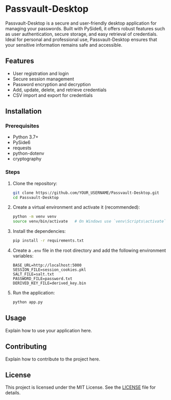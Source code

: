 # Passvault-Desktop

Passvault-Desktop is a secure and user-friendly desktop application for managing your passwords. Built with PySide6, it offers robust features such as user authentication, secure storage, and easy retrieval of credentials. Ideal for personal and professional use, Passvault-Desktop ensures that your sensitive information remains safe and accessible.

## Features

- User registration and login
- Secure session management
- Password encryption and decryption
- Add, update, delete, and retrieve credentials
- CSV import and export for credentials

## Installation

### Prerequisites

- Python 3.7+
- PySide6
- requests
- python-dotenv
- cryptography

### Steps

1. Clone the repository:

    ```sh
    git clone https://github.com/YOUR_USERNAME/Passvault-Desktop.git
    cd Passvault-Desktop
    ```

2. Create a virtual environment and activate it (recommended):

    ```sh
    python -m venv venv
    source venv/bin/activate   # On Windows use `venv\Scripts\activate`
    ```

3. Install the dependencies:

    ```sh
    pip install -r requirements.txt
    ```

4. Create a `.env` file in the root directory and add the following environment variables:

    ```env
    BASE_URL=http://localhost:5000
    SESSION_FILE=session_cookies.pkl
    SALT_FILE=salt.txt
    PASSWORD_FILE=password.txt
    DERIVED_KEY_FILE=derived_key.bin
    ```

5. Run the application:

    ```sh
    python app.py
    ```

## Usage

Explain how to use your application here.

## Contributing

Explain how to contribute to the project here.

## License

This project is licensed under the MIT License. See the [LICENSE](LICENSE) file for details.
